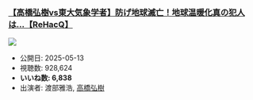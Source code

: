 ### [【高橋弘樹vs東大気象学者】防げ地球滅亡！地球温暖化真の犯人は…【ReHacQ】](https://www.youtube.com/watch?v=JxdSFPP3_Bg)
[![](https://img.youtube.com/vi/JxdSFPP3_Bg/sddefault.jpg)](https://www.youtube.com/watch?v=JxdSFPP3_Bg)
-   公開日: 2025-05-13
-   視聴数: 928,624
-   **いいね数: 6,838**
-   出演者: 渡部雅浩, [高橋弘樹](/rehacq_fan/people/高橋弘樹 "wikilink")
